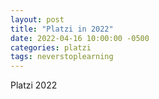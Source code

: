 ```yaml
---
layout: post
title: "Platzi in 2022"
date: 2022-04-16 10:00:00 -0500
categories: platzi
tags: neverstoplearning
---
```


Platzi 2022

<!--
I watched: https://www.youtube.com/watch?v=F8iOU1ci19Q
follow documentation: https://docs.technotim.live/posts/jekyll-docs-site/
used this github: https://github.com/jekyll/jekyll  &  https://github.com/cotes2020/jekyll-theme-chirpy
Follow the wiki doc on jekyll-theme-chirpy
-->
